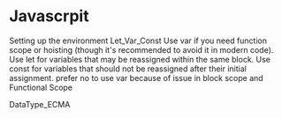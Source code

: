 # Javascrpit
Setting up the environment 
Let_Var_Const 
Use var if you need function scope or hoisting (though it's recommended to avoid it in modern code).
Use let for variables that may be reassigned within the same block.
Use const for variables that should not be reassigned after their initial assignment.
prefer no to use var because of issue in block scope and Functional Scope 

DataType_ECMA 


